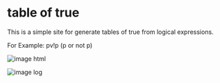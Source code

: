 # table of true

This is a simple site for generate tables of true from logical expressions.

For Example: pv!p   (p or not p)

![image html]("img/examplehtml.png")

![image log]("img/examplelog.png")